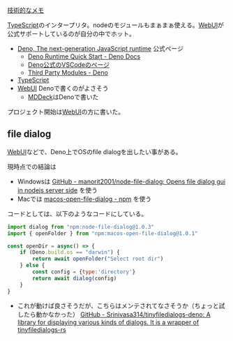 [技術的なメモ](%E6%8A%80%E8%A1%93%E7%9A%84%E3%81%AA%E3%83%A1%E3%83%A2)

[TypeScript](TypeScript)のインタープリタ。nodeのモジュールもまぁまぁ使える。[WebUI](WebUI)が公式サポートしているのが自分の中でホット。

- [Deno, The next-generation JavaScript runtime](https://deno.com/) 公式ページ
   - [Deno Runtime Quick Start - Deno Docs](https://docs.deno.com/runtime/manual)
   - [Deno公式のVSCodeのページ](https://docs.deno.com/runtime/manual/references/vscode_deno/)
   - [Third Party Modules - Deno](https://deno.land/x)
- [TypeScript](TypeScript)
- [WebUI](WebUI) Denoで書くのがよさそう
   - [MDDeck](MDDeck)はDenoで書いた

プロジェクト開始は[WebUI](WebUI)の方に書いた。

## file dialog

[WebUI](WebUI)などで、Deno上でOSのfile dialogを出したい事がある。

現時点での結論は

- Windowsは [GitHub - manorit2001/node-file-dialog: Opens file dialog gui in nodejs server side](https://github.com/manorit2001/node-file-dialog) を使う
- Macでは [macos-open-file-dialog - npm](https://www.npmjs.com/package/macos-open-file-dialog) を使う

コードとしては、以下のようなコードにしている。

```javascript
import dialog from "npm:node-file-dialog@1.0.3"
import { openFolder } from "npm:macos-open-file-dialog@1.0.1"

const openDir = async() => {
    if (Deno.build.os == "darwin") {
        return await openFolder("Select root dir")
    } else {
        const config = {type:'directory'}
        return await dialog(config)            
    }
}
```


- これが動けば良さそうだが、こちらはメンテされてなさそうか（ちょっと試したら動かなかった）
 [GitHub - Srinivasa314/tinyfiledialogs-deno: A library for displaying various kinds of dialogs. It is a wrapper of tinyfiledialogs-rs](https://github.com/Srinivasa314/tinyfiledialogs-deno) 

